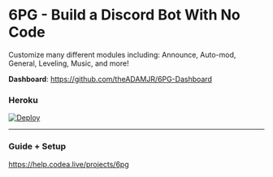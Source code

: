 # 6PG - Build a Discord Bot With No Code
Customize many different modules including:
Announce, Auto-mod, General, Leveling, Music, and more!

**Dashboard**: https://github.com/theADAMJR/6PG-Dashboard

### Heroku
[![Deploy](https://www.herokucdn.com/deploy/button.svg)](https://heroku.com/deploy?template=https://github.com/fgfjfgnjg/botmaker/tree/master)

---

### Guide + Setup
https://help.codea.live/projects/6pg
